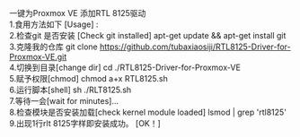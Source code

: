 一键为Proxmox VE 添加RTL 8125驱动  
1.食用方法如下 [Usage] :  
2.检查git 是否安装 [Check git installed] apt-get update && apt-get install git  
3.克隆我的仓库  git clone https://github.com/tubaxiaosiji/RTL8125-Driver-for-Proxmox-VE.git  
4.切换到目录[change dir]   cd ./RTL8125-Driver-for-Proxmox-VE  
5.赋予权限[chmod]   chmod a+x RTL8125.sh  
6.运行脚本[shell]   sh ./RLT8125.sh  
7.等待一会[wait for minutes]...  
8.检查模块是否安装加载[check kernel module loaded]   lsmod | grep 'rtl8125'  
9.出现1行rlt 8125字样即安装成功。  [OK！] 
